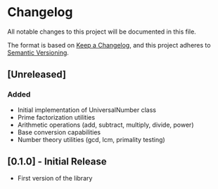 # Changelog

All notable changes to this project will be documented in this file.

The format is based on [Keep a Changelog](https://keepachangelog.com/en/1.0.0/),
and this project adheres to [Semantic Versioning](https://semver.org/spec/v2.0.0.html).

## [Unreleased]

### Added
- Initial implementation of UniversalNumber class
- Prime factorization utilities
- Arithmetic operations (add, subtract, multiply, divide, power)
- Base conversion capabilities
- Number theory utilities (gcd, lcm, primality testing)

## [0.1.0] - Initial Release
- First version of the library
